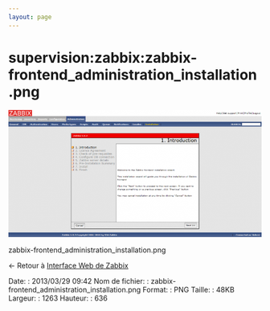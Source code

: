 ```yaml
---
layout: page
---
```


supervision:zabbix:zabbix-frontend\_administration\_installation.png
====================================================================

[![zabbix-frontend\_administration\_installation.png](../../../assets/media/supervision/zabbix/zabbix-frontend_administration_installation.png@cache=&w=900&h=453 "zabbix-frontend_administration_installation.png")](../../../assets/media/supervision/zabbix/zabbix-frontend_administration_installation.png@cache= "Afficher le fichier original")

zabbix-frontend\_administration\_installation.png

← Retour à [Interface Web de
Zabbix](../../../zabbix/zabbix-interface.html "zabbix:zabbix-interface")

Date:
:   2013/03/29 09:42
Nom de fichier:
:   zabbix-frontend\_administration\_installation.png
Format:
:   PNG
Taille:
:   48KB
Largeur:
:   1263
Hauteur:
:   636

